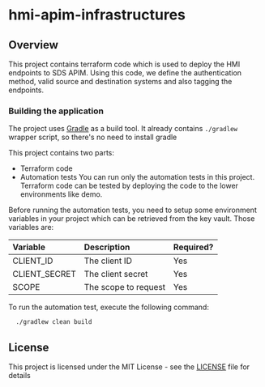 # hmi-apim-infrastructures

## Overview
This project contains terraform code which is used to deploy the HMI endpoints to SDS APIM. Using this code, we define the authentication method, valid source and destination systems and also tagging the endpoints.


### Building the application

The project uses [Gradle](https://gradle.org) as a build tool. It already contains
`./gradlew` wrapper script, so there's no need to install gradle

This project contains two parts:

- Terraform code
- Automation tests
  You can run only the automation tests in this project. Terraform code can be tested by deploying the code to the lower environments like demo.

Before running the automation tests, you need to setup some environment variables in your project which can be retrieved from the key vault. Those variables are:

| Variable      | Description                                                          | Required? |
|:--------------|:---------------------------------------------------------------------|-----------|
| CLIENT_ID     | The client ID                                                        | Yes       |
| CLIENT_SECRET | The client secret                                                    | Yes       |
| SCOPE         | The scope to request                                                 | Yes       |

To run the automation test, execute the following command:

```bash
  ./gradlew clean build 
```
## License

This project is licensed under the MIT License - see the [LICENSE](LICENSE) file for details